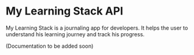 # My Learning Stack API

My Learning Stack is a journaling app for developers.
It helps the user to understand his learning journey and track his progress.

(Documentation to be added soon)

